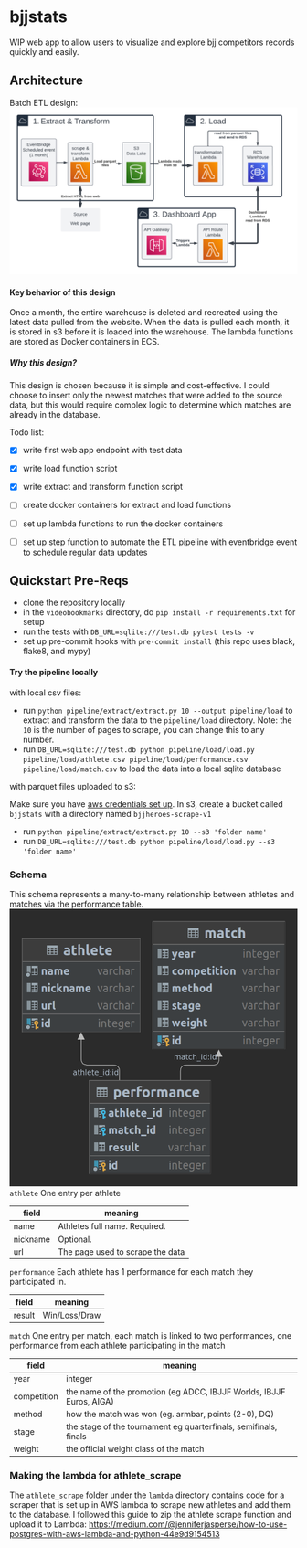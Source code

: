 # bjjstats
WIP web app to allow users to visualize and explore bjj competitors records quickly and easily.

## Architecture
Batch ETL design:
![Alt text](img/bjjstats-system-design.png)
#### Key behavior of this design
Once a month, the entire warehouse is deleted and recreated using the
latest data pulled from the website. When the data is pulled each month,
it is stored in s3 before it is loaded into the warehouse. The lambda
functions are stored as Docker containers in ECS.

##### Why this design?
This design is chosen because it is simple and cost-effective. I could
choose to insert only the newest matches that were added to the source
data, but this would require complex logic to determine which matches
are already in the database.

Todo list:

- [x] write first web app endpoint with test data
- [x] write load function script
- [x] write extract and transform function script
- [ ] create docker containers for extract and load functions
- [ ] set up lambda functions to run the docker containers
- [ ] set up step function to automate the ETL pipeline with eventbridge
event to schedule regular data updates



## Quickstart Pre-Reqs

 - clone the repository locally
 - in the `videobookmarks` directory,
do `pip install -r requirements.txt` for setup
 - run the tests with `DB_URL=sqlite:///test.db pytest tests -v`
 - set up pre-commit hooks with `pre-commit install` (this repo uses
black, flake8, and mypy)

#### Try the pipeline locally
with local csv files:
 - run `python pipeline/extract/extract.py 10 --output pipeline/load` to extract and transform the data to the `pipeline/load` directory. Note: the `10` is the number of pages to scrape, you can change this to any number.
 - run `DB_URL=sqlite:///test.db python pipeline/load/load.py pipeline/load/athlete.csv pipeline/load/performance.csv pipeline/load/match.csv` to load the data into a local sqlite database

with parquet files uploaded to s3:

Make sure you have [aws credentials set up](https://boto3.amazonaws.com/v1/documentation/api/latest/guide/credentials.html).
In s3, create a bucket called `bjjstats` with a directory named `bjjheroes-scrape-v1`

- run `python pipeline/extract/extract.py 10 --s3 'folder name'`
- run `DB_URL=sqlite:///test.db python pipeline/load/load.py --s3 'folder name'`

### Schema
This schema represents a many-to-many relationship between athletes
and matches via the performance table.
![Alt text](img/schema.png)
`athlete` One entry per athlete

| field    | meaning                       |
|----------|-------------------------------|
| name     | Athletes full name. Required. |
| nickname | Optional.           |
| url      | The page used to scrape the data |

`performance` Each athlete has 1 performance for each match they participated in.

| field  | meaning                     |
|--------|-----------------------------|
| result | Win/Loss/Draw               |


`match` One entry per match, each match is linked to two performances,
one performance from each athlete participating in the match

| field       | meaning                                                              |
|-------------|----------------------------------------------------------------------|
| year        | integer                                                              |
| competition | the name of the promotion (eg ADCC, IBJJF Worlds, IBJJF Euros, AIGA) |
| method      | how the match was won (eg. armbar, points (2-0), DQ)                 |
| stage       | the stage of the tournament eg quarterfinals, semifinals, finals     |
| weight      | the official weight class of the match                               |




### Making the lambda for athlete_scrape
The `athlete_scrape` folder under the `lambda` directory contains code for a scraper
that is set up in AWS lambda to scrape new athletes and add them to the database.
I followed this guide to zip the athlete scrape function and upload it to Lambda:
https://medium.com/@jenniferjasperse/how-to-use-postgres-with-aws-lambda-and-python-44e9d9154513
